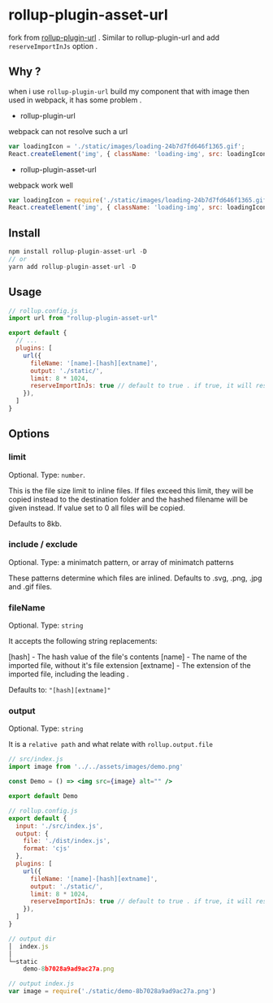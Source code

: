# rollup-plugin-asset-url
fork from [rollup-plugin-url](https://github.com/rollup/rollup-plugin-url) . Similar to rollup-plugin-url and add `reserveImportInJs` option .

## Why ?
 when i use `rollup-plugin-url` build my component that with image then used in webpack, it has some problem .

- rollup-plugin-url 

webpack can not resolve such a url
 ```js
var loadingIcon = './static/images/loading-24b7d7fd646f1365.gif';
React.createElement('img', { className: 'loading-img', src: loadingIcon, alt: '' })
 ```

 - rollup-plugin-asset-url

 webpack work well
```js
var loadingIcon = require('./static/images/loading-24b7d7fd646f1365.gif');
React.createElement('img', { className: 'loading-img', src: loadingIcon, alt: '' })
```

## Install 
```js
npm install rollup-plugin-asset-url -D
// or
yarn add rollup-plugin-asset-url -D
```

## Usage

```js
// rollup.config.js
import url from "rollup-plugin-asset-url"

export default {
  // ...
  plugins: [
    url({
      fileName: '[name]-[hash][extname]',
      output: './static/',
      limit: 8 * 1024,
      reserveImportInJs: true // default to true . if true, it will reserve require code
    }),
  ]
}
```

## Options

### limit
Optional. Type: `number`.

This is the file size limit to inline files. If files exceed this limit, they will be copied instead to the destination folder and the hashed filename will be given instead. If value set to 0 all files will be copied.

Defaults to 8kb.

### include / exclude
Optional. Type: a minimatch pattern, or array of minimatch patterns

These patterns determine which files are inlined. Defaults to .svg, .png, .jpg and .gif files.

### fileName
Optional. Type: `string`

It accepts the following string replacements:

[hash] - The hash value of the file's contents
[name] - The name of the imported file, without it's file extension
[extname] - The extension of the imported file, including the leading .

Defaults to: `"[hash][extname]"`

### output
Optional. Type: `string`

It is a `relative path` and what relate with `rollup.output.file`

```jsx
// src/index.js
import image from '../../assets/images/demo.png'

const Demo = () => <img src={image} alt="" />

export default Demo

// rollup.config.js
export default {
  input: './src/index.js',
  output: {
    file: './dist/index.js',
    format: 'cjs'
  },
  plugins: [
    url({
      fileName: '[name]-[hash][extname]',
      output: './static/',
      limit: 8 * 1024,
      reserveImportInJs: true // default to true . if true, it will reserve require code
    }),
  ]
}

// output dir
│  index.js
│
└─static
    demo-8b7028a9ad9ac27a.png

// output index.js
var image = require('./static/demo-8b7028a9ad9ac27a.png')
```
